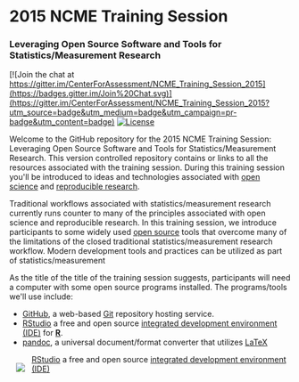 2015 NCME Training Session
==========================

### Leveraging Open Source Software and Tools for Statistics/Measurement Research

[![Join the chat at https://gitter.im/CenterForAssessment/NCME_Training_Session_2015](https://badges.gitter.im/Join%20Chat.svg)](https://gitter.im/CenterForAssessment/NCME_Training_Session_2015?utm_source=badge&utm_medium=badge&utm_campaign=pr-badge&utm_content=badge) [![License](http://img.shields.io/badge/license-GPL%203-brightgreen.svg?style=flat)](https://github.com/CenterForAssessment/NCME_Training_Session_2015/blob/master/LICENSE.md)

Welcome to the GitHub repository for the 2015 NCME Training Session: Leveraging Open Source Software and Tools for Statistics/Measurement Research.
This version controlled repository contains or links to all the resources associated with the training session.  During this training session you'll be introduced
to ideas and technologies associated with [open science](http://en.wikipedia.org/wiki/Open_science) and [reproducible research](http://en.wikipedia.org/wiki/Reproducibility). 

Traditional workflows associated with statistics/measurement research currently runs counter to many of the principles associated with open science and reproducible research. 
In this training session, we introduce participants to some widely used [open source](http://en.wikipedia.org/wiki/Open_source) tools that overcome many of the limitations of 
the closed traditional statistics/measurement research workflow. Modern development tools and practices can be utilized as part of statistics/measurement 

As the title of the title of the training session suggests, participants will need a computer with some open source programs installed. The programs/tools we'll
use include: 

* [GitHub](https://github.com/), a web-based [Git](http://en.wikipedia.org/wiki/Git_(software)) repository hosting service.
* [RStudio](http://www.rstudio.com/) a free and open source [integrated development environment (IDE)](http://en.wikipedia.org/wiki/Integrated_development_environment) 
for [**R**](http://cran.r-project.org/).
* [pandoc](http://johnmacfarlane.net/pandoc/), a universal document/format converter that utilizes [LaTeX](http://johnmacfarlane.net/pandoc/installing.html)


<a href="http://www.rstudio.com/"><img src="http://www.rstudio.com/wp-content/uploads/2014/03/blue-250.png" align="left" hspace="12" vspace="15"></a> 
[RStudio](http://www.rstudio.com/) a free and open source [integrated development environment (IDE)](http://en.wikipedia.org/wiki/Integrated_development_environment) 

